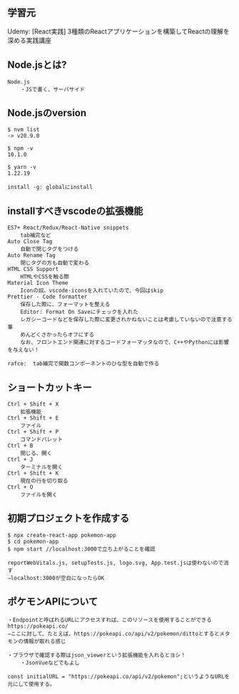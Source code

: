 ## 学習元
Udemy: [React実践] 3種類のReactアプリケーションを構築してReactの理解を深める実践講座

## Node.jsとは?
```
Node.js
    ・JSで書く、サーバサイド
```

## Node.jsのversion
```
$ nvm list
-> v20.9.0

$ npm -v
10.1.0

$ yarn -v
1.22.19

install -g: globalにinstall
```

## installすべきvscodeの拡張機能
```
ES7+ React/Redux/React-Native snippets
    tab補完など
Auto Close Tag
    自動で閉じタグをつける
Auto Rename Tag
    閉じタグの方も自動で変わる
HTML CSS Support
    HTMLやCSSを触る際
Material Icon Theme
    Iconの奴。vscode-iconsを入れていたので、今回はskip
Prettier - Code formatter
    保存した際に、フォーマットを整える
    Editor: Format On Saveにチェックを入れた
    レガシーコードなどを保存した際に変更されかねないことは考慮していないので注意する事
    めんどくさかったらオフにする
    なお、フロントエンド関連に対するコードフォーマッタなので、C++やPythonには影響を与えない！

rafce:  tab補完で関数コンポーネントのひな型を自動で作る
```

## ショートカットキー
```
Ctrl + Shift + X
    拡張機能
Ctrl + Shift + E
    ファイル
Ctrl + Shift + P
    コマンドパレット
Ctrl + B
    閉じる、開く
Ctrl + J
    ターミナルを開く
Ctrl + Shift + K
    現在の行を切り取る
Ctrl + O
    ファイルを開く
```

## 初期プロジェクトを作成する
```
$ npx create-react-app pokemon-app
$ cd pokemon-app
$ npm start //localhost:3000で立ち上がることを確認

reportWebVitals.js, setupTests.js, logo.svg, App.test.jsは使わないので消す
⇒localhost:3000が空白になったらOK
```

## ポケモンAPIについて
```
・Endpointと呼ばれるURLにアクセスすれば、このリソースを使用することができる
https://pokeapi.co/
⇒ここに対して、たとえば、https://pokeapi.co/api/v2/pokemon/dittoとするとメタモンの情報が取れる感じ

・ブラウザで確認する際はjson_viewerという拡張機能を入れるとヨシ！
    ・JsonVueなどでもよし

const initialURL = "https://pokeapi.co/api/v2/pokemon";というようなURLを元にして使用する。
```